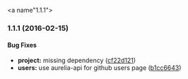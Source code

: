 <a name"1.1.1"></a>
### 1.1.1 (2016-02-15)


#### Bug Fixes

* **project:** missing dependency ([cf22d121](git+https://github.com/doktordirk/aurelia-auth-loopback-sample/commit/cf22d121))
* **users:** use aurelia-api for github users page ([b1cc6643](git+https://github.com/doktordirk/aurelia-auth-loopback-sample/commit/b1cc6643))


